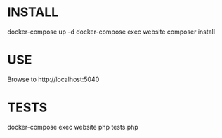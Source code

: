 # INSTALL

docker-compose up -d
docker-compose exec website composer install

# USE

Browse to http://localhost:5040

# TESTS

docker-compose exec website php tests.php